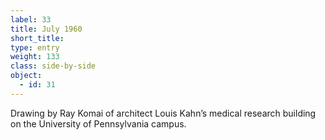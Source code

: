 ```yaml
---
label: 33
title: July 1960
short_title:
type: entry
weight: 133
class: side-by-side
object:
  - id: 31
---
```


Drawing by Ray Komai of architect Louis Kahn’s medical research building on the University of Pennsylvania campus.
